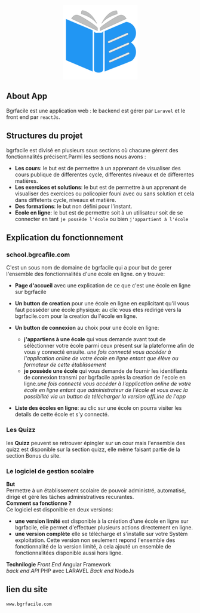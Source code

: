 <p align="center">
<a href="https://www.bgrfacile.com" target="_blank">
<img src="/public/assets/img/logo_short_bgrfacile.png.png" alt="logo bgrfacile" width="200" height="auto">
</a>
</p>

## About App

Bgrfacile est une application web : le backend est gérer par ``Laravel`` et le front end par ``reactJs``.

## Structures du projet  

bgrfacile est divisé en plusieurs sous sections où chacune gèrent des fonctionnalités précisent.Parmi les sections nous avons :

- **Les cours**: le but est de permettre à un apprenant de visualiser des cours publique de differentes cycle, differentes niveaux et de differentes matières.
- **Les exercices et solutions**: le but est de permettre à un apprenant de visualiser des exercices ou policopier founi avec ou sans solution et cela dans diffetents cycle, niveaux et matière.  
- **Des formations**: le but non défini pour l'instant.
- **Ecole en ligne**: le but est de permettre soit à un utilisateur soit de se connecter en tant ``je possède l'école`` ou bien ``j'appartient à l'école``

## Explication du fonctionnement

### school.bgrcafile.com  

C'est un sous nom de domaine de bgrfacile qui a pour but de gerer l'ensemble des fonctionnalités d'une école en ligne. on y trouve:

- **Page d'accueil** avec une explication de ce que c'est une école en ligne sur bgrfacile
- **Un button de creation** pour une école en ligne en explicitant qu'il vous faut posséder une école physique: au clic vous etes redirigé vers la bgrfacile.com pour la creation du l'école en ligne.
- **Un button de connexion** au choix pour une école en ligne:  
  - **j'appartiens à une école** qui vous demande avant tout de sélèctionner votre école parmi ceux présent sur la plateforme afin de vous y connecté ensuite. *une fois connecté vous accéder à l'application online de votre école en ligne entant que élève ou formateur de cette établissement*  
  - **je possède une école** qui vous demande de fournir les identifiants de connexion transmi par bgrfacile après la creation de l'ecole en ligne.*une fois connecté vous accéder à l'application online de votre école en ligne entant que administrateur de l'école et vous avec la possibilité via un button de télécharger la version offLine de l'app*

- **Liste des écoles en ligne**: au clic sur une école on pourra visiter les details de cette école et s'y connecté.

### Les Quizz

les **Quizz** peuvent se retrouver épingler sur un cour mais l'ensemble des quizz est disponible sur la section quizz, elle même faisant partie de la section Bonus du site.

### Le logiciel de gestion scolaire

**But**  
Permettre à un établissement scolaire de pouvoir administré, automatisé, dirigé et géré les tâches administratives recurantes.  
**Comment sa fonctionne ?**  
Ce logiciel est disponible en deux versions:

- **une version limité** est disponible à la création d'une école en ligne sur bgrfacile, elle permet d'effectuer plusieurs actions directement en ligne.
- **une version complète** elle se télécharge et s'installe sur votre Systèm exploitation. Cette version non seulement repond l'ensemble des fonctionnalité de la version limité, à cela ajouté un ensemble de fonctionnalitées disponible aussi hors ligne.  

**Technilogie**
*Front End* Angular Framework  
*back end API* PHP avec LARAVEL
*Back end* NodeJs

## lien du site

    www.bgrfacile.com
